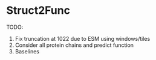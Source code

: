 # Struct2Func

TODO:
1. Fix truncation at 1022 due to ESM using windows/tiles
2. Consider all protein chains and predict function
3. Baselines